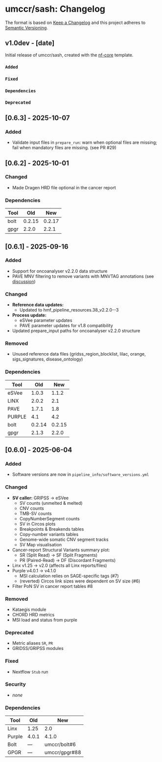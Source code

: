 # umccr/sash: Changelog

The format is based on [Keep a Changelog](https://keepachangelog.com/en/1.0.0/)
and this project adheres to [Semantic Versioning](https://semver.org/spec/v2.0.0.html).

## v1.0dev - [date]

Initial release of umccr/sash, created with the [nf-core](https://nf-co.re/) template.

### `Added`

### `Fixed`

### `Dependencies`

### `Deprecated`

## [0.6.3] - 2025-10-07

### Added

- Validate input files in `prepare_run`: warn when optional files are missing; fail when mandatory files are missing. (see PR #29)

## [0.6.2] - 2025-10-01

### Changed

- Made Dragen HRD file optional in the cancer report

### Dependencies

| Tool | Old | New |
|------|-----|-----|
| bolt | 0.2.15 | 0.2.17 |
| gpgr | 2.2.0 | 2.2.1 |

## [0.6.1] - 2025-09-16

### Added

- Support for oncoanalyser v2.2.0 data structure
- PAVE MNV filtering to remove variants with MNVTAG annotations (see [discussion](https://github.com/umccr/sash/issues/19))

### Changed

- **Reference data updates:**
  - Updated to hmf_pipeline_resources.38_v2.2.0--3
- **Process update:**
  - eSVee parameter updates
  - PAVE parameter updates for v1.8 compatibility
- Updated prepare_input paths for oncoanalyser v2.2.0 structure

### Removed

- Unused reference data files (gridss_region_blocklist, lilac, orange, sigs_signatures, disease_ontology)

### Dependencies

| Tool | Old | New |
|------|-----|-----|
| eSVee | 1.0.3 | 1.1.2 |
| LINX | 2.0.2 | 2.1 |
| PAVE | 1.7.1 | 1.8 |
| PURPLE | 4.1 | 4.2 |
| bolt | 0.2.14 | 0.2.15 |
| gpgr | 2.1.3 | 2.2.0 |

## [0.6.0] - 2025-06-04

### Added

- Software versions are now in `pipeline_info/software_versions.yml`

### Changed

- **SV caller:** GRIPSS → eSVee
  - SV counts (unmelted & melted)
  - CNV counts
  - TMB-SV counts
  - CopyNumberSegment counts
  - SV in Circos plots
  - Breakpoints & Breakends tables
  - Copy-number variants tables
  - Genome-wide somatic CNV segment tracks
  - SV Map visualisation
- Cancer-report Structural Variants summary plot:
  - SR (Split Read) → SF (Split Fragments)
  - PR (Paired-Read) → DF (Discordant Fragments)
- Linx v1.25 → v2.0 (affects all Linx reports/files)
- Purple v4.0.1 → v4.1.0
  - MSI calculation relies on SAGE-specific tags (#7)
  - (reverted) Circos link sizes were dependent on SV size (#6)
- Filter PoN SV in cancer report tables #8

### Removed

- Kataegis module
- CHORD HRD metrics
- MSI load and status from purple

### Deprecated

- Metric aliases `SR`, `PR`
- GRIDSS/GRIPSS modules

### Fixed

- Nextflow `Stub` run

### Security

- _none_

### Dependencies

| Tool | Old | New |
|------|-----|-----|
| Linx | 1.25 | 2.0 |
| Purple | 4.0.1 | 4.1.0 |
| Bolt | — | umccr/bolt#6 |
| GPGR | — | umccr/gpgr#88 |
